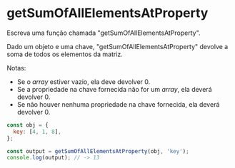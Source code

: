 # getSumOfAllElementsAtProperty

Escreva uma função chamada "getSumOfAllElementsAtProperty".

Dado um objeto e uma chave, "getSumOfAllElementsAtProperty" devolve a soma de
todos os elementos da matriz.

Notas:

* Se o _array_ estiver vazio, ela deve devolver 0.
* Se a propriedade na chave fornecida não for um _array_, ela deverá devolver 0.
* Se não houver nenhuma propriedade na chave fornecida, ela deverá devolver 0.

```javascript
const obj = {
  key: [4, 1, 8],
};

const output = getSumOfAllElementsAtProperty(obj, 'key');
console.log(output); // -> 13
```
